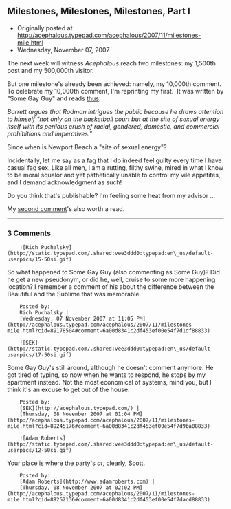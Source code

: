 ## Milestones, Milestones, Milestones, Part I

 * Originally posted at http://acephalous.typepad.com/acephalous/2007/11/milestones-mile.html
 * Wednesday, November 07, 2007



The next week will witness _Acephalous_ reach two milestones: my 1,500th post and my 500,000th visitor.  

But one milestone's already been achieved: namely, my 10,000th comment.  To celebrate my 10,000th comment, I'm reprinting my first.  It was written by "Some Gay Guy" and reads [thus](http://acephalous.typepad.com/acephalous/2005/03/your\_daily\_quee.html#comment-4208145):

_Barrett argues that Rodman
intrigues the public because he draws attention to himself "not only on
the basketball court but at the site of sexual energy itself with its
perilous crush of racial, gendered, domestic, and commercial
prohibitions and imperatives."_

Since when is Newport Beach a "site of sexual energy"?

Incidentally, let me say as a fag that I do indeed feel guilty every
time I have casual fag sex. Like all men, I am a rutting, filthy swine,
mired in what I know to be moral squalor and yet pathetically unable to
control my vile appetites, and I demand acknowledgment as such! 

Do you think that's publishable? I'm feeling some heat from my advisor ...

My [second comment](http://acephalous.typepad.com/acephalous/2005/03/your\_daily\_quee.html#comment-4208189)'s also worth a read.  

		

* * *

### 3 Comments 

		

                
[]()

	

		![Rich Puchalsky](http://static.typepad.com/.shared:vee3ddd0:typepad:en\_us/default-userpics/15-50si.gif)
	

	

		

So what happened to Some Gay Guy (also commenting as Some Guy)?  Did he get a new pseudonym, or did he, well, cruise to some more happening location?  I remember a comment of his about the difference between the Beautiful and the Sublime that was memorable.

	

		Posted by:
		Rich Puchalsky |
		[Wednesday, 07 November 2007 at 11:05 PM](http://acephalous.typepad.com/acephalous/2007/11/milestones-mile.html?cid=89178504#comment-6a00d8341c2df453ef00e54f7d1df88833)

[]()

	

		![SEK](http://static.typepad.com/.shared:vee3ddd0:typepad:en\_us/default-userpics/17-50si.gif)
	

	

		

Some Gay Guy's still around, although he doesn't comment anymore.  He got tired of typing, so now when he wants to respond, he stops by my apartment instead.  Not the most economical of systems, mind you, but I think it's an excuse to get out of the house.

	

		Posted by:
		[SEK](http://acephalous.typepad.com/) |
		[Thursday, 08 November 2007 at 01:04 PM](http://acephalous.typepad.com/acephalous/2007/11/milestones-mile.html?cid=89245176#comment-6a00d8341c2df453ef00e54f7d9ba08833)

[]()

	

		![Adam Roberts](http://static.typepad.com/.shared:vee3ddd0:typepad:en\_us/default-userpics/12-50si.gif)
	

	

		

Your place is where the party's _at_, clearly, Scott.

	

		Posted by:
		[Adam Roberts](http://www.adamroberts.com) |
		[Thursday, 08 November 2007 at 02:02 PM](http://acephalous.typepad.com/acephalous/2007/11/milestones-mile.html?cid=89252136#comment-6a00d8341c2df453ef00e54f7dacd88833)

		

        